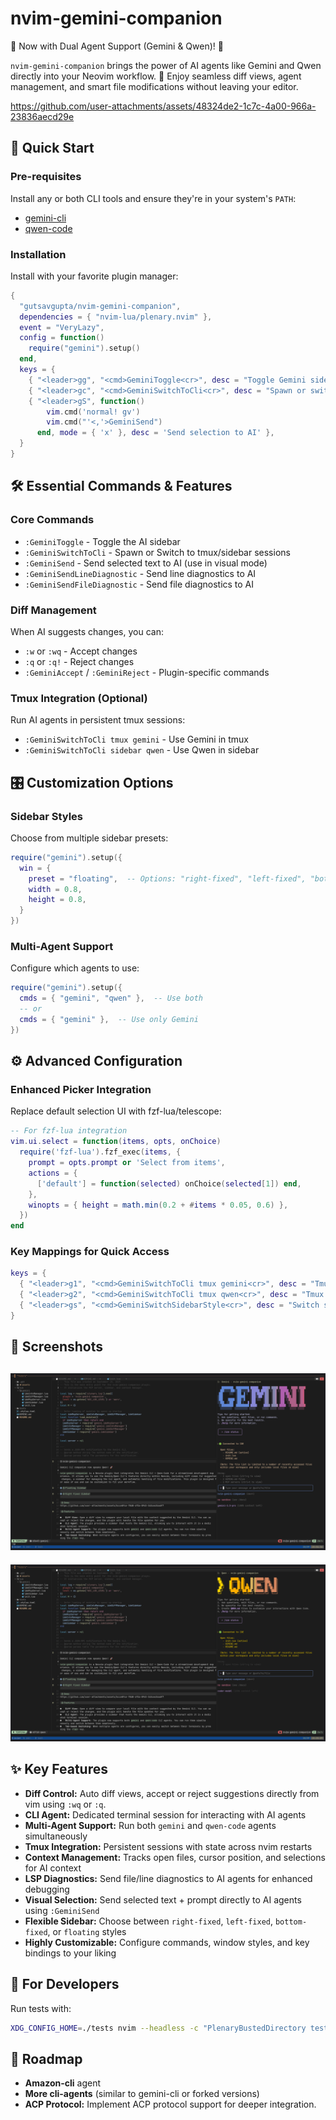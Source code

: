 # nvim-gemini-companion

🚀 Now with Dual Agent Support (Gemini & Qwen)! 🤖

`nvim-gemini-companion` brings the power of AI agents like Gemini and Qwen directly into your Neovim workflow. 🌟 Enjoy seamless diff views, agent management, and smart file modifications without leaving your editor.

https://github.com/user-attachments/assets/48324de2-1c7c-4a00-966a-23836aecd29e

## 🚀 Quick Start

### Pre-requisites
Install any or both CLI tools and ensure they're in your system's `PATH`:

*   [gemini-cli](https://github.com/google-gemini/gemini-cli)
*   [qwen-code](https://github.com/QwenLM/qwen-code)

### Installation
Install with your favorite plugin manager:

```lua
{
  "gutsavgupta/nvim-gemini-companion",
  dependencies = { "nvim-lua/plenary.nvim" },
  event = "VeryLazy",
  config = function()
    require("gemini").setup()
  end,
  keys = {
    { "<leader>gg", "<cmd>GeminiToggle<cr>", desc = "Toggle Gemini sidebar" },
    { "<leader>gc", "<cmd>GeminiSwitchToCli<cr>", desc = "Spawn or switch to AI session" },
    { "<leader>gS", function() 
        vim.cmd('normal! gv')
        vim.cmd("'<,'>GeminiSend")
      end, mode = { 'x' }, desc = 'Send selection to AI' },
  }
}
```

## 🛠️ Essential Commands & Features

### Core Commands
- `:GeminiToggle` - Toggle the AI sidebar
- `:GeminiSwitchToCli` - Spawn or Switch to tmux/sidebar sessions
- `:GeminiSend` - Send selected text to AI (use in visual mode)
- `:GeminiSendLineDiagnostic` - Send line diagnostics to AI
- `:GeminiSendFileDiagnostic` - Send file diagnostics to AI

### Diff Management
When AI suggests changes, you can:
- `:w` or `:wq` - Accept changes
- `:q` or `:q!` - Reject changes
- `:GeminiAccept` / `:GeminiReject` - Plugin-specific commands

### Tmux Integration (Optional)
Run AI agents in persistent tmux sessions:
- `:GeminiSwitchToCli tmux gemini` - Use Gemini in tmux
- `:GeminiSwitchToCli sidebar qwen` - Use Qwen in sidebar

## 🎛️ Customization Options

### Sidebar Styles
Choose from multiple sidebar presets:
```lua
require("gemini").setup({
  win = {
    preset = "floating",  -- Options: "right-fixed", "left-fixed", "bottom-fixed", "floating"
    width = 0.8,
    height = 0.8,
  }
})
```

### Multi-Agent Support
Configure which agents to use:
```lua
require("gemini").setup({
  cmds = { "gemini", "qwen" },  -- Use both
  -- or
  cmds = { "gemini" },  -- Use only Gemini
})
```

## ⚙️ Advanced Configuration

### Enhanced Picker Integration
Replace default selection UI with fzf-lua/telescope:
```lua
-- For fzf-lua integration
vim.ui.select = function(items, opts, onChoice)
  require('fzf-lua').fzf_exec(items, {
    prompt = opts.prompt or 'Select from items',
    actions = {
      ['default'] = function(selected) onChoice(selected[1]) end,
    },
    winopts = { height = math.min(0.2 + #items * 0.05, 0.6) },
  })
end
```

### Key Mappings for Quick Access
```lua
keys = {
  { "<leader>g1", "<cmd>GeminiSwitchToCli tmux gemini<cr>", desc = "Tmux Gemini" },
  { "<leader>g2", "<cmd>GeminiSwitchToCli tmux qwen<cr>", desc = "Tmux Qwen" },
  { "<leader>gs", "<cmd>GeminiSwitchSidebarStyle<cr>", desc = "Switch sidebar style" },
}
```

## 📸 Screenshots

![Gemini](https://raw.githubusercontent.com/gutsavgupta/nvim-gemini-companion/main/assets/Gemini-20250928.png)
-------
![Qwen](https://raw.githubusercontent.com/gutsavgupta/nvim-gemini-companion/main/assets/Qwen-20250928.png)

## ✨ Key Features

*   **Diff Control:** Auto diff views, accept or reject suggestions directly from vim using `:wq` or `:q`.
*   **CLI Agent:** Dedicated terminal session for interacting with AI agents
*   **Multi-Agent Support:** Run both `gemini` and `qwen-code` agents simultaneously 
*   **Tmux Integration:** Persistent sessions with state across nvim restarts
*   **Context Management:** Tracks open files, cursor position, and selections for AI context
*   **LSP Diagnostics:** Send file/line diagnostics to AI agents for enhanced debugging
*   **Visual Selection:** Send selected text + prompt directly to AI agents using `:GeminiSend`
*   **Flexible Sidebar:** Choose between `right-fixed`, `left-fixed`, `bottom-fixed`, or `floating` styles
*   **Highly Customizable:** Configure commands, window styles, and key bindings to your liking

## 🔧 For Developers

Run tests with:
```bash
XDG_CONFIG_HOME=./tests nvim --headless -c "PlenaryBustedDirectory tests"
```

## 🔄 Roadmap
* **Amazon-cli** agent 
* **More cli-agents** (similar to gemini-cli or forked versions)
* **ACP Protocol:** Implement ACP protocol support for deeper integration.
